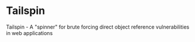 Tailspin
========

Tailspin - A "spinner" for brute forcing direct object reference vulnerabilities in web applications 
